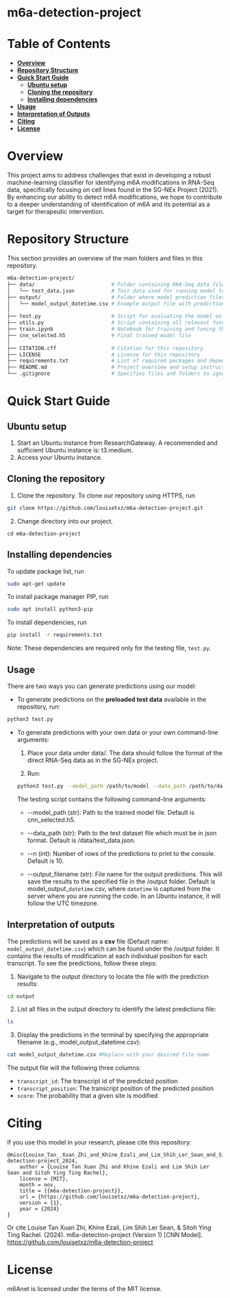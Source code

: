 # m6a-detection-project

# Table of Contents
- **[Overview](#overview)**<br>
- **[Repository Structure](#repository-structure)**<br>
- **[Quick Start Guide](#quick-start-guide)**<br>
    - **[Ubuntu setup](#ubuntu-setup)**<br>
    - **[Cloning the repository](#cloning-the-repository)**<br>
    - **[Installing dependencies](#installing-dependencies)**<br>
- **[Usage](#usage)**<br>
- **[Interpretation of Outputs](#interpretation-of-Outputs)**<br>
- **[Citing](#citing)**<br>
- **[License](#license)**<br>

# Overview
This project aims to address challenges that exist in developing a robust machine-learning classifier for identifying m6A modifications in RNA-Seq data, specifically focusing on cell lines found in the SG-NEx Project (2021). By enhancing our ability to detect m6A modifications, we hope to contribute to a deeper understanding of identification of m6A and its potential as a target for therapeutic intervention.

# Repository Structure
This section provides an overview of the main folders and files in this repository.
```bash
m6a-detection-project/
├── data/                         # Folder containing RNA-Seq data files
│   └── test_data.json            # Test data used for running model tests
├── output/                       # Folder where model prediction files are saved
│   └── model_output_datetime.csv # Example output file with prediction results
│
├── test.py                       # Script for evaluating the model on test data
├── utils.py                      # Script containing all relevant functions used in the testing script
├── train.ipynb                   # Notebook for training and tuning the model
├── cnn_selected.h5               # Final trained model file
│
├── CITATION.cff                  # Citation for this repository
├── LICENSE                       # License for this repository
├── requirements.txt              # List of required packages and dependencies
├── README.md                     # Project overview and setup instructions (this file)
└── .gitignore                    # Specifies files and folders to ignore in version control
```

# Quick Start Guide

## Ubuntu setup
1. Start an Ubuntu instance from ResearchGateway. A recommended and sufficient Ubuntu instance is: t3.medium.
2. Access your Ubuntu instance.

## Cloning the repository
1. Clone the repository. To clone our repository using HTTPS, run
```bash
git clone https://github.com/louisetxz/m6a-detection-project.git
```
2. Change directory into our project.
```
cd m6a-detection-project
```

## Installing dependencies
To update package list, run
```bash
sudo apt-get update
```
To install package manager PIP, run
```bash
sudo apt install python3-pip
```
To install dependencies, run
```bash
pip install -r requirements.txt
```
Note: These dependencies are required only for the testing file, `test.py`.

## Usage
There are two ways you can generate predictions using our model:

- To generate predictions on the **preloaded test data** available in the repository, run:
```bash
python3 test.py
```

- To generate predictions with your own data or your own command-line arguments:
    1. Place your data under data/. The data should follow the format of the direct RNA-Seq data as in the SG-NEx project.

    2. Run:
    ```bash
    python3 test.py --model_path /path/to/model --data_path /path/to/data --n 5 --output_filename your-filename.csv
    ```

    The testing script contains the following command-line arguments:
    * --model_path (str): Path to the trained model file. Default is cnn_selected.h5.

    * --data_path (str): Path to the test dataset file which must be in json format. Default is /data/test_data.json.

    * --n (int): Number of rows of the predictions to print to the console. Default is 10.

    * --output_filename (str): File name for the output predictions. This will save the results to the specified file in the /output folder. Default is model_output_`datetime`.csv, where `datetime` is captured from the server where you are running the code. In an Ubuntu instance, it will follow the UTC timezone.

## Interpretation of outputs
The predictions will be saved as a **csv** file (Default name: `model_output_datetime.csv`) which can be found under the /output folder. It contains the results of modification at each individual position for each transcript. To see the predictions, follow these steps:

1. Navigate to the output directory to locate the file with the prediction results:
```bash
cd output
```
2. List all files in the output directory to identify the latest predictions file:
```bash
ls
```
3. Display the predictions in the terminal by specifying the appropriate filename (e.g., model_output_datetime.csv):
```bash
cat model_output_datetime.csv #Replace with your desired file name
```

The output file will the following three columns:

* ``transcript_id``: The transcript id of the predicted position
* ``transcript_position``: The transcript position of the predicted position
* ``score``: The probability that a given site is modified

# Citing
If you use this model in your research, please cite this repository:
```
@misc{Louise_Tan__Xuan_Zhi_and_Khine_Ezali_and_Lim_Shih_Ler_Sean_and_Sitoh_Ying_Ting_Rachel_m6a-detection-project_2024,
    author = {Louise Tan Xuan Zhi and Khine Ezali and Lim Shih Ler Sean and Sitoh Ying Ting Rachel},
    license = {MIT},
    month = nov,
    title = {{m6a-detection-project}},
    url = {https://github.com/louisetxz/m6a-detection-project},
    version = {1},
    year = {2024}
}
```
Or cite Louise Tan Xuan Zhi, Khine Ezali, Lim Shih Ler Sean, & Sitoh Ying Ting Rachel. (2024). m6a-detection-project (Version 1) [CNN Model]. https://github.com/louisetxz/m6a-detection-project

# License
m6Anet is licensed under the terms of the MIT license.